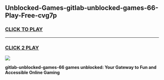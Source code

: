 
## Unblocked-Games-gitlab-unblocked-games-66-Play-Free-cvg7p
<h3>
<a href="https://premium76.site?title=gitlab-unblocked-games-66&ref=20A">CLICK TO PLAY</a></h3>
<hr>

<h3>
<a href="https://premium76.site?title=gitlab-unblocked-games-66&ref=20A">CLICK 2 PLAY</a>
  
</h3>

<a href="https://premium76.site?title=gitlab-unblocked-games-66&ref=20A"><img src="https://clearcache.store/games.png"></a>


**gitlab-unblocked-games-66 games unblocked: Your Gateway to Fun and Accessible Online Gaming**
